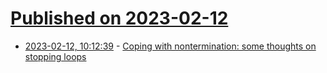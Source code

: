 # [Published on 2023-02-12](index.md)

* [2023-02-12, 10:12:39](https://news.ycombinator.com/item?id=34761625) - [Coping with nontermination: some thoughts on stopping loops](https://outerproduct.net/boring/2023-02-11_term-loop.html)
